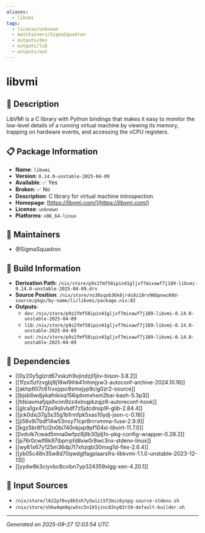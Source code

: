 ```yaml
---
aliases:
  - libvmi
tags:
  - license/unknown
  - maintainers/SigmaSquadron
  - outputs/dev
  - outputs/lib
  - outputs/out
---
```


# libvmi

## 📝 Description

LibVMI is a C library with Python bindings that makes it easy to monitor the low-level
details of a running virtual machine by viewing its memory, trapping on hardware events,
and accessing the vCPU registers.


## 📋 Package Information

- **Name**: `libvmi`
- **Version**: `0.14.0-unstable-2025-04-09`
- **Available**: ✅ Yes
- **Broken**: ✅ No
- **Description**: C library for virtual machine introspection
- **Homepage**: [https://libvmi.com/](https://libvmi.com/)
- **License**: `unknown`
- **Platforms**: `x86_64-linux`
## 👥 Maintainers

- @SigmaSquadron


## 🔧 Build Information

- **Derivation Path**: `/nix/store/p9z2fmf58ipin41gljxf7mixawf7j189-libvmi-0.14.0-unstable-2025-04-09.drv`
- **Source Position**: `/nix/store/ns30sqxb36k8jrds8z18rv96bpnwc60d-source/pkgs/by-name/li/libvmi/package.nix:82`
- **Outputs**:
  - `dev`:  `/nix/store/p9z2fmf58ipin41gljxf7mixawf7j189-libvmi-0.14.0-unstable-2025-04-09`
  - `lib`:  `/nix/store/p9z2fmf58ipin41gljxf7mixawf7j189-libvmi-0.14.0-unstable-2025-04-09`
  - `out`:  `/nix/store/p9z2fmf58ipin41gljxf7mixawf7j189-libvmi-0.14.0-unstable-2025-04-09`

## 🔗 Dependencies

- [[0y20y5glzrd67xskzh9vjindzjl1jiiv-bison-3.8.2]]
- [[1fzxi5zfzvgbj9j19wl9ihk41nhmjyw3-autoconf-archive-2024.10.16]]
- [[akhp607c61rxxjqsc8smxjyp9cig0zr2-source]]
- [[bjsb6wdjykafnkixq156qdvmxhsm2bai-bash-5.3p3]]
- [[fdsiavmafjqslhcim9zz4xlnqpkzqjz8-autoreconf-hook]]
- [[glca1gx472ps9qlivbdf7z5jdcdnsp9l-glib-2.84.4]]
- [[jck0dxj37g3s35g1b1rmfpk5xas10ydj-json-c-0.18]]
- [[ji56v9i7bdf14w53nxy71cpr8rrrvmma-fuse-2.9.9]]
- [[kgz5br8f1cl2n0bi740nkjxp9pf104xl-libvirt-11.7.0]]
- [[lvdvlk7cwad5mna0wfpz8jllb30jdj1n-pkg-config-wrapper-0.29.2]]
- [[p76r0cwlf6k97ibprrpfd8xw0r8wc3nx-stdenv-linux]]
- [[wy61x67y125m36dp7l7xhzqbi30mxg1d-flex-2.6.4]]
- [[yb05c48n35w8d70qwdglfagplaarsfrs-libkvmi-1.1.0-unstable-2023-12-13]]
- [[yydw8k3ciyvbc8cvibn7yp324359xlgg-xen-4.20.1]]

## 📁 Input Sources

- `/nix/store/l622p70vy8k5sh7y5wizi5f2mic6ynpg-source-stdenv.sh`
- `/nix/store/shkw4qm9qcw5sc5n1k5jznc83ny02r39-default-builder.sh`

---
*Generated on 2025-09-27 12:03:54 UTC*

